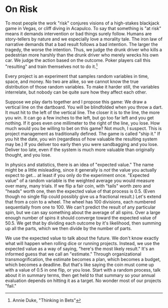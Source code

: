 # On Risk

To most people the work "risk" conjures visions of a high-stakes blackjack game
in Vegas, or cliff diving in Acapulco. To say that something is "at risk" means
it demands intervention or bad things surely follow. Humans are story-tellers by
nature and we especially love a morality tale. The iron law of narrative demands
that a bad result follows a bad intention. The larger the tragedy, the worse the
intention. Thus, we judge the drunk driver who kills a pedestrian more harshly
than the drunk driver who merely wrecks his own car. We judge the action based
on the outcome. Poker players call this "resulting" and train themselves not to
do it.[^duke]

Every project is an experiment that samples random variables in time, space, and
money. No two are alike, so we cannot know the true distribution of those random
variables. To make it harder still, the variables interrelate, but nobody can be
quite sure how they affect each other.


Suppose we play darts together and I propose this game: We draw a vertical line
on the dartboard. You will be blindfolded when you throw a dart. It must hit to
the left of the vertical line. The closer it is to the line, the more you win.
It can go a few inches to the left, but go too far left and you get nothing. If
it goes even one millimeter to the right of the line, you lose. How much would
you be willing to bet on this game? Not much, I suspect. This is project
management as traditionally defined. The game is called "ship it." If you hit
the date, you win (regardless of how valuable the resulting system may be.) If
you deliver too early then you were sandbagging and you lose. Deliver too late,
even if the system is much more valuable than originally thought, and you lose.

In physics and statistics, there is an idea of "expected value." The name might
be a little misleading, since it generally is *not* the value you actually
expect to get... at least if you only do the experiment once. "Expected value"
of a random variable is the weighted average you would measure over many, many
trials. If we flip a fair coin, with "tails" worth zero and "heads" worth one,
then the expected value of that process is 0.5. (Even though no single flip
could possibly give us a fractional result.) Let's extend that from a coin to a
wheel. The wheel has 100 divisions, each numbered sequentially from one to 100.
We can't predict the result of any particular spin, but we can say something
about the average of all spins. Over a large enough number of spins it should
converge toward the expected value of 50.5. We get that by dividing each outcome
by it's likelihood, then summing up all the parts, which we then divide by the
number of parts.

We use the expected value to talk about the future. We don't know exactly what
will happen when rolling dice or running projects. Instead, we use the expected
value as a way of saying, "here's the most likely result." It's an informed
guess that we call an "estimate." Through organizational transmogrification, the
estimate becomes a plan, which becomes a budget, which becomes a deadline. But
that's like saying the coin must come up with a value of 0.5 in one flip, or you
lose. Start with a random process, talk about it in summary terms, then get held
to that summary so your annual evaluation depends on hitting it as a target. No
wonder most of our projects "fail."

[^duke]: Annie Duke, "Thinking in Bets"
